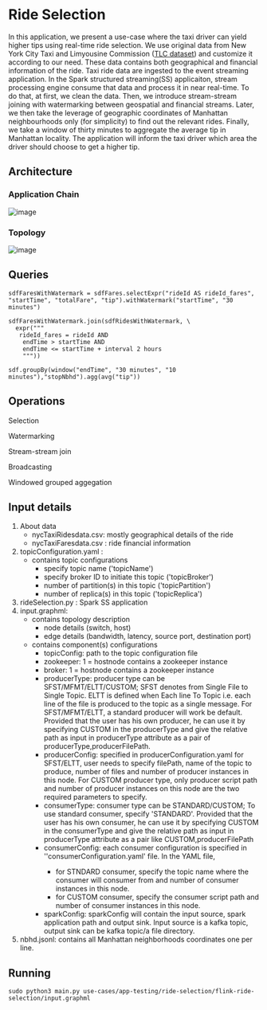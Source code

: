 # Ride Selection

In this application, we present a use-case where the taxi driver can yield higher tips using real-time ride selection. We use original data from New York City Taxi and Limyousine Commission \([TLC dataset](https://www1.nyc.gov/site/tlc/about/tlc-trip-record-data.page)\) and customize it according to our need. These data contains both geographical and financial information of the ride. Taxi ride data are ingested to the event streaming application. In the Spark structured streaming(SS) applicaiton, stream processing engine consume that data and process it in near real-time. To do that, at first, we clean the data. Then, we introduce stream-stream joining with watermarking between geospatial and financial streams. Later, we then take the leverage of geographic coordinates of Manhattan neighbourhoods only (for simplicity)  to find out the relevant rides. Finally, we take a window of thirty minutes to aggregate the average tip in Manhattan locality. The application will inform the taxi driver which area the driver should choose to get a higher tip.

## Architecture

### Application Chain
![image](https://user-images.githubusercontent.com/6629591/182680217-92a61549-0b9c-4e18-afc9-e5cf32d3b8e9.png)


### Topology
![image](https://user-images.githubusercontent.com/6629591/179554520-5b9c84a3-f479-4df4-8405-bc749feaeaa9.png)



## Queries  
  
    sdfFaresWithWatermark = sdfFares.selectExpr("rideId AS rideId_fares", "startTime", "totalFare", "tip").withWatermark("startTime", "30 minutes")
  
    sdfFaresWithWatermark.join(sdfRidesWithWatermark, \
      expr(""" 
       rideId_fares = rideId AND 
        endTime > startTime AND
        endTime <= startTime + interval 2 hours
        """))
  
    sdf.groupBy(window("endTime", "30 minutes", "10 minutes"),"stopNbhd").agg(avg("tip"))
  
## Operations
  
  Selection
  
  Watermarking
  
  Stream-stream join
  
  Broadcasting
  
  Windowed grouped aggegation
  
## Input details
1. About data
   - nycTaxiRidesdata.csv: mostly geographical details of the ride
   - nycTaxiFaresdata.csv : ride financial information
2. topicConfiguration.yaml :
   - contains topic configurations
     - specify topic name ('topicName')
     - specify broker ID to initiate this topic ('topicBroker')
     - number of partition(s) in this topic ('topicPartition')
     - number of replica(s) in this topic ('topicReplica')
3. rideSelection.py : Spark SS application
4. input.graphml:
   - contains topology description
     - node details (switch, host)
     - edge details (bandwidth, latency, source port, destination port)
   - contains component(s) configurations 
     - topicConfig: path to the topic configuration file
     - zookeeper: 1 = hostnode contains a zookeeper instance
     - broker: 1 = hostnode contains a zookeeper instance
     - producerType: producer type can be SFST/MFMT/ELTT/CUSTOM; SFST denotes from Single File to Single Topic. ELTT is defined when Each line To Topic i.e. each line of the file is produced to the topic as a single message. For SFST/MFMT/ELTT, a standard producer will work be default.
     Provided that the user has his own producer, he can use it by specifying CUSTOM in the producerType and give the relative path as input in producerType attribute as a pair of producerType,producerFilePath.
     - producerConfig: specified in producerConfiguration.yaml
      for SFST/ELTT, user needs to specify filePath, name of the topic to produce, number of files and number of producer instances in this node. For CUSTOM producer type, only producer script path and number of producer instances on this node are the two required parameters to specify.
     - consumerType: consumer type can be STANDARD/CUSTOM; To use standard consumer, specify 'STANDARD'. Provided that the user has his own consumer, he can use it by specifying CUSTOM in the consumerType and give the relative path as input in producerType attribute as a pair like CUSTOM,producerFilePath
     - consumerConfig: each consumer configuration is specified in ''consumerConfiguration<HostID>.yaml' file. In the YAML file, 
         - for STNDARD consumer, specify the topic name where the consumer will consumer from and number of consumer instances in this node.
         - for CUSTOM consumer, specify the consumer script path and number of consumer instances in this node.
     - sparkConfig: sparkConfig will contain the input source, spark application path and output sink. Input source is a kafka topic, output sink can be kafka topic/a file directory.
 5. nbhd.jsonl: contains all Manhattan neighborhoods coordinates one per line.
 
## Running
   
 ```sudo python3 main.py use-cases/app-testing/ride-selection/flink-ride-selection/input.graphml```

